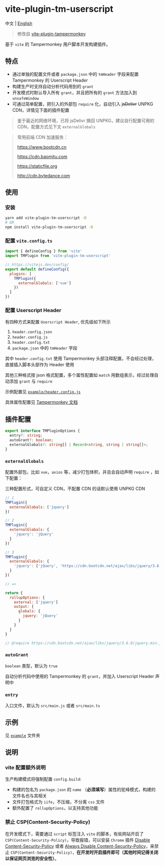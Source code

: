 # vite-plugin-tm-userscript

中文 | [English](https://github.com/asadahimeka/vite-plugin-tm-userscript/blob/master/README.md)

> 修改自 [vite-plugin-tampermonkey](https://www.npmjs.com/package/vite-plugin-tampermonkey)

基于 `vite` 的 Tampermonkey 用户脚本开发构建插件。

## 特点

- 通过单独的配置文件或者 `package.json` 中的 `tmHeader` 字段来配置 Tampermonkey 的 Userscript Header
- 构建生产时支持自动分析代码用到的 `grant`
- 开发模式时默认导入所有 `grant`，并且把所有的 `grant` 方法加入到 `unsafeWindow`
- 可通过简单配置，把引入的外部包 `require` 化，自动引入 ~~jsDelivr~~ UNPKG CDN，详情见下面的插件配置

> 鉴于最近的网络环境，已将 jsDelivr 换回 UNPKG，建议自行配置可用的 CDN，配置方式见下文 `externalGlobals`

<blockquote>
常用前端 CDN 加速服务：

https://www.bootcdn.cn

https://cdn.baomitu.com

https://staticfile.org

http://cdn.bytedance.com
</blockquote>

## 使用

### 安装

```bash
yarn add vite-plugin-tm-userscript -D
# OR
npm install vite-plugin-tm-userscript -D
```

### 配置 `vite.config.ts`

```js
import { defineConfig } from 'vite'
import TMPlugin from 'vite-plugin-tm-userscript'

// https://vitejs.dev/config/
export default defineConfig({
  plugins: [
    TMPlugin({
      externalGlobals: ['vue']
    })
  ]
})
```

### 配置 Userscript Header

有四种方式来配置 `Userscript Header`, 优先级如下所示

1. `header.config.json`
2. `header.config.js`
3. `header.config.txt`
4. `package.json` 中的 `tmHeader` 字段

其中 `header.config.txt` 使用 Tampermonkey 头部注释配置，不会经过处理，直接插入脚本头部作为 Header 使用

其他三种格式按 json 格式配置，多个属性配置如 `match` 用数组表示，经过处理自动添加 `grant` 与 `require`

示例配置见 [`example/header.config.js`](https://github.com/asadahimeka/vite-plugin-tm-userscript/blob/master/example/header.config.js)

具体属性配置见 [Tampermonkey 文档](https://www.tampermonkey.net/documentation.php)

## 插件配置

```ts
export interface TMPluginOptions {
  entry?: string;
  autoGrant?: boolean;
  externalGlobals?: string[] | Record<string, string | string[]>;
}
```

### `externalGlobals`

配置外部包，比如 `vue`，`axios` 等，减少打包体积，并且会自动声明 `require` ，如下配置：

三种配置形式，可自定义 CDN，不配置 CDN 的话默认使用 UNPKG CDN

```js
// 1
TMPlugin({
  externalGlobals: ['jquery']
})

// 2
TMPlugin({
  externalGlobals: {
    'jquery': 'jQuery'
  }
})

// 3
TMPlugin({
  externalGlobals: {
    'jquery': ['jQuery', 'https://cdn.bootcdn.net/ajax/libs/jquery/3.6.0/jquery.min.js']
  }
})

// =>

return {
  rollupOptions: {
    external: ['jquery']
    output: {
      globals: {
        jquery: 'jQuery'
      }
    }
  }
}

// @require https://cdn.bootcdn.net/ajax/libs/jquery/3.6.0/jquery.min.js
```

### `autoGrant`

`boolean` 类型，默认为 `true`

自动分析代码中使用的 Tampermonkey 的 `grant`，并加入 Userscript Header 声明中

### `entry`

入口文件，默认为 `src/main.js` 或者 `src/main.ts`

## 示例

见 [`example`](https://github.com/asadahimeka/vite-plugin-tm-userscript/tree/master/example) 文件夹

## 说明

### vite 配置额外说明

生产构建模式将强制配置 `config.build`:

- 构建的包名为 `package.json` 的 `name` （**必须填写**）属性的驼峰模式，构建的文件名也与其相关
- 文件打包格式为 `iife`，不压缩，不分离 `css` 文件
- 额外配置了 `rollupOptions`，以支持其他功能

### 禁止 CSP(Content-Security-Policy)

在开发模式下，需要通过 `script` 标签注入 `vite` 的脚本，有些网站开启了 `CSP(Content-Security-Policy)`，导致报错，可以安装 `Chrome` 插件 [Disable Content-Security-Policy](https://chrome.google.com/webstore/detail/disable-content-security/ieelmcmcagommplceebfedjlakkhpden) 或者 [Always Disable Content-Security-Policy](https://chrome.google.com/webstore/detail/always-disable-content-se/ffelghdomoehpceihalcnbmnodohkibj)，来禁止 `CSP(Content-Security-Policy)`，**在开发时开启插件即可（其他时间记得关闭以保证网页浏览的安全性）**。
